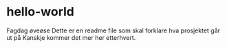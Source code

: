 # hello-world
Fagdag øveøse
Dette er en readme file som skal forklare hva prosjektet går ut på
Kanskje kommer det mer her etterhvert.
